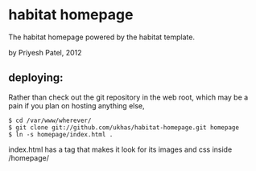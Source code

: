 # habitat homepage

The habitat homepage powered by the habitat template.

by Priyesh Patel, 2012

## deploying:

Rather than check out the git repository in the web root, which may
be a pain if you plan on hosting anything else,

    $ cd /var/www/wherever/
    $ git clone git://github.com/ukhas/habitat-homepage.git homepage
    $ ln -s homepage/index.html .

index.html has a <base /> tag that makes it look for its images and css
inside /homepage/
